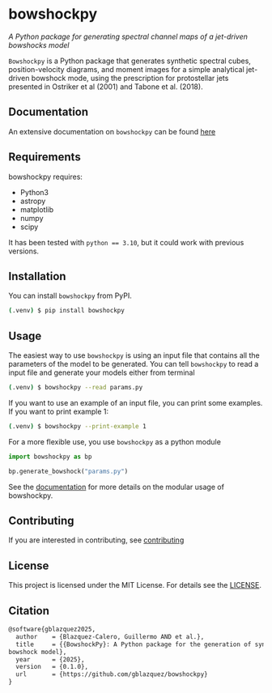 # bowshockpy

*A Python package for generating spectral channel maps of a jet-driven bowshocks model*

``Bowshockpy`` is a Python package that generates synthetic spectral cubes, position-velocity diagrams, and moment images for a simple analytical jet-driven bowshock mode, using the prescription for protostellar jets presented in Ostriker et al (2001) and Tabone et al. (2018).

<!--
 computes spectral channel maps of jet-driven bowshock model. The bowshock shell morphology and kinematics are determined from the momentum conservation in the interaction of jet material ejected sideways by an internal working surface and the ambient medium (or a surrounding disk wind moving in the jet axis direction). Well mixing between the jet and ambient material are assumed.
-->

## Documentation

An extensive documentation on ``bowshockpy`` can be found [here](https://bowshockpy.readthedocs.io/en/latest/)


## Requirements
bowshockpy requires:

* Python3 
* astropy
* matplotlib
* numpy
* scipy 

It has been tested with `python == 3.10`, but it could work with previous versions.


## Installation

You can install ``bowshockpy`` from PyPI. 

```bash
(.venv) $ pip install bowshockpy 
```

## Usage

The easiest way to use ``bowshockpy`` is using an input file that contains all the parameters of the model to be generated. You can tell ``bowshockpy`` to read a input file and generate your models either from terminal

```bash
(.venv) $ bowshockpy --read params.py 
```

If you want to use an example of an input file, you can print some examples. If you want to print example 1:

```bash
(.venv) $ bowshockpy --print-example 1
```

For a more flexible use, you use ``bowshockpy`` as a python module

```python
import bowshockpy as bp

bp.generate_bowshock("params.py")
```

See the [documentation](https://bowshockpy.readthedocs.io/en/latest/) for more details on the modular usage of bowshockpy.

## Contributing

If you are interested in contributing, see [contributing](CONTRIBUTING)

## License

This project is licensed under the MIT License. For details see the [LICENSE](LICENSE).


## Citation

```tex
@software{gblazquez2025,
  author    = {Blazquez-Calero, Guillermo AND et al.},
  title     = {{BowshockPy}: A Python package for the generation of synthetic spectral channel maps of a jet-driven
bowshock model},
  year      = {2025},
  version   = {0.1.0},
  url       = {https://github.com/gblazquez/bowshockpy}
}
```
